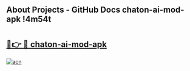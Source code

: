 ## About Projects - GitHub Docs chaton-ai-mod-apk !4m54t

# <h2><a href="https://andorid.site?title=chaton-ai-mod-apk&ref=19M">🔗👉 🔴 chaton-ai-mod-apk</a></h2>

[![acn](https://github.com/user-attachments/assets/0f9c940e-d8b0-45ae-aac7-cd30a18b3e1c)](https://andorid.site?title=chaton-ai-mod-apk&ref=19M)
